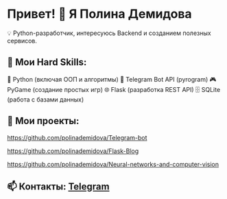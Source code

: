 # Привет! 👋 Я Полина Демидова
💡 Python-разработчик, интересуюсь Backend и созданием полезных сервисов.

## 🔧 Мои Hard Skills:
🐍 Python (включая ООП и алгоритмы)
🤖 Telegram Bot API (pyrogram)
🎮 PyGame (создание простых игр)
🌐 Flask (разработка REST API)
🗄️ SQLite (работа с базами данных)

## 📌 Мои проекты:
https://github.com/polinademidova/Telegram-bot

https://github.com/polinademidova/Flask-Blog

https://github.com/polinademidova/Neural-networks-and-computer-vision

## 📫 Контакты: [Telegram](https://t.me/prosto_liptonn)
